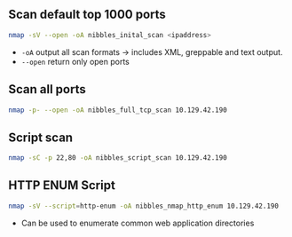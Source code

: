 ## Scan default top 1000 ports
```sh
nmap -sV --open -oA nibbles_inital_scan <ipaddress>
```
- `-oA` output all scan formats -> includes XML, greppable and text output. 
- `--open` return only open ports

## Scan all ports
```sh
nmap -p- --open -oA nibbles_full_tcp_scan 10.129.42.190
```

## Script scan
```sh
nmap -sC -p 22,80 -oA nibbles_script_scan 10.129.42.190
```

## HTTP ENUM Script

```sh
nmap -sV --script=http-enum -oA nibbles_nmap_http_enum 10.129.42.190
```
- Can be used to enumerate common web application directories
